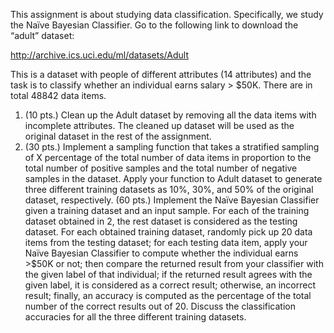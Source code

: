 This assignment is about studying data classification. Specifically, we study the Naïve Bayesian Classifier. Go to the following link to download the “adult” dataset:

http://archive.ics.uci.edu/ml/datasets/Adult

This is a dataset with people of different attributes (14 attributes) and the task is to classify whether an individual earns salary > $50K. There are in total 48842 data items.
1.	(10 pts.) Clean up the Adult dataset by removing all the data items with incomplete attributes. The cleaned up dataset will be used as the original dataset in the rest of the assignment.
2.	(30 pts.) Implement a sampling function that takes a stratified sampling of X percentage of the total number of data items in proportion to the total number of positive samples and the total number of negative samples in the dataset. Apply your function to Adult dataset to generate three different training datasets as 10%, 30%, and 50% of the original dataset, respectively.
(60 pts.) Implement the Naïve Bayesian Classifier given a training dataset and an input sample. For each of the training dataset obtained in 2, the rest dataset is considered as the testing dataset. For each obtained training dataset, randomly pick up 20 data items from the testing dataset; for each testing data item, apply your Naïve Bayesian Classifier to compute whether the individual earns >$50K or not; then compare the returned result from your classifier with the given label of that individual; if the returned result agrees with the given label, it is considered as a correct result; otherwise, an incorrect result; finally, an accuracy is computed as the percentage of the total number of the correct results out of 20. Discuss the classification accuracies for all the three different training datasets.

